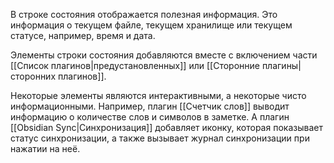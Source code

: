 В строке состояния отображается полезная информация. Это информация о текущем файле, текущем хранилище или текущем статусе, например, время и дата.

Элементы строки состояния добавляются вместе с включением части [[Список плагинов|предустановленных]] или [[Сторонние плагины|сторонних плагинов]].

Некоторые элементы являются интерактивными, а некоторые чисто информационными. Например, плагин [[Счетчик слов]] выводит информацию о количестве слов и символов в заметке. А плагин [[Obsidian Sync|Синхронизация]] добавляет иконку, которая показывает статус синхронизации, а также вызывает журнал синхронизации при нажатии на неё.
